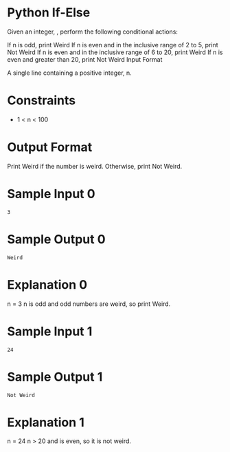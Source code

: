 # Python If-Else

Given an integer, , perform the following conditional actions:

If n is odd, print Weird
If n is even and in the inclusive range of 2 to 5, print Not Weird
If n is even and in the inclusive range of 6 to 20, print Weird
If n is even and greater than 20, print Not Weird
Input Format

A single line containing a positive integer, n.

# Constraints

- 1 < n < 100

# Output Format

Print Weird if the number is weird. Otherwise, print Not Weird.

# Sample Input 0
```
3
```
# Sample Output 0
```
Weird
```
# Explanation 0

n = 3
n is odd and odd numbers are weird, so print Weird.

# Sample Input 1
```
24
```
# Sample Output 1
```
Not Weird
```
# Explanation 1

n = 24
n > 20 and  is even, so it is not weird.